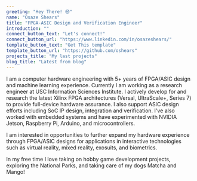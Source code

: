 ```yaml
---
greeting: "Hey There! 😎"
name: "Osaze Shears"
title: "FPGA-ASIC Design and Verification Engineer"
introduction: ""
connect_button_text: "Let's connect!"
connect_button_url: "https://www.linkedin.com/in/osazeshears/"
template_button_text: "Get This template"
template_button_url: "https://github.com/oshears"
projects_title: "My last projects"
blog_title: "Latest from blog"
---
```

I am a computer hardware engineering with 5+ years of FPGA/ASIC design and machine learning experience. Currently I am working as a research engineer at USC Information Sciences Institute. I actively develop for and research the latest Xilinx FPGA architectures (Versal, UltraScale+, Series 7) to provide full-device hardware assurance. I also support ASIC design efforts including SoC IP design, integration and verification. I've also worked with embedded systems and have experimented with NVIDIA Jetson, Raspberry Pi, Arduino, and microcontrollers.

I am interested in opportunities to further expand my hardware experience through FPGA/ASIC designs for applications in interactive technologies such as virtual reality, mixed reality, exosuits, and biometrics.

In my free time I love taking on hobby game development projects, exploring the National Parks, and taking care of my dogs Matcha and Mango!